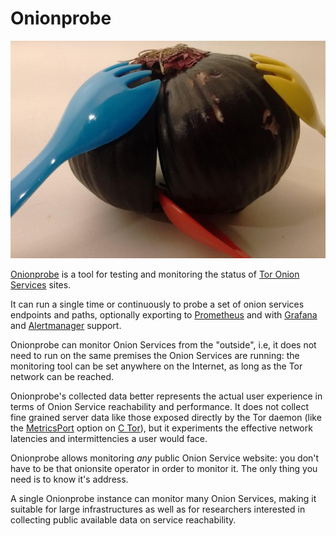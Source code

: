 # Onionprobe

![](assets/logo.jpg "Onionprobe")

[Onionprobe][] is a tool for testing and monitoring the status of
[Tor Onion Services](https://community.torproject.org/onion-services/) sites.

It can run a single time or continuously to probe a set of onion services
endpoints and paths, optionally exporting to
[Prometheus](https://prometheus.io) and with [Grafana](https://grafana.com/)
and [Alertmanager](https://github.com/prometheus/alertmanager) support.

Onionprobe can monitor Onion Services from the "outside", i.e, it does not need
to run on the same premises the Onion Services are running: the monitoring tool
can be set anywhere on the Internet, as long as the Tor network can be reached.

Onionprobe's collected data better represents the actual user experience in
terms of Onion Service reachability and performance. It does not collect fine
grained server data like those exposed directly by the Tor daemon (like the
[MetricsPort][] option on [C Tor][]), but it experiments the effective network
latencies and intermittencies a user would face.

Onionprobe allows monitoring _any_ public Onion Service website: you don't have
to be that onionsite operator in order to monitor it. The only thing you need
is to know it's address.

A single Onionprobe instance can monitor many Onion Services, making it
suitable for large infrastructures as well as for researchers interested
in collecting public available data on service reachability.

[Onionprobe]: https://gitlab.torproject.org/tpo/onion-services/onionprobe
[C Tor]: https://gitlab.torproject.org/tpo/core/tor
[MetricsPort]: https://onionservices.torproject.org/apps/web/checklist/#metricsport
